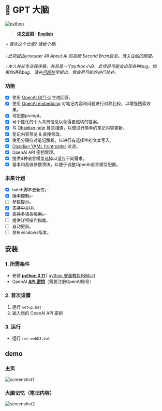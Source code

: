 # 🧠 GPT 大脑
[![python](https://img.shields.io/badge/python-3.11-blue)](https://www.python.org/downloads/release/python-3112/)

>**[中文说明](./README_CN.md)** | **[English](./README.md)**

*⭐️ 喜欢这个仓库? 请给个星!*

*💡此项目由youtuber [All About AI](https://www.youtube.com/@AllAboutAI) 的视频 [Second Brain](https://www.youtube.com/watch?v=1k2JpJRIoAA&ab_channel=AllAboutAI)启发。请关注他的频道。*

*💡本人并非专业程序猿，并且是一个python小白，此项目可能会出现各种bug。如果你遇到bug，请在[问题栏](https://github.com/sean1832/GPT-Brain/issues)里提出，我会尽可能的进行修补。*

### 功能
- [x] 使用 [OpenAI GPT-3](https://platform.openai.com/docs/models/gpt-3) 生成回答。
- [x] 使用 [OpenAI embedding](https://platform.openai.com/docs/guides/embeddings/what-are-embeddings) 对笔记内容和问题进行对称比较，以增强搜索效果。
- [x] 可配置prompt。
- [x] 可个性化的个人背景信息以获得更贴切的答案。
- [x] 与 [Obsidian note](https://obsidian.md/) 目录相连，以便进行简单的笔记内容更新。
- [x] 笔记内容预览 & 直接修改。
- [x] 使用分隔符对笔记解析，以进行有选择性的文本写入。
- [x] [Obsidian YAML frontmatter](https://help.obsidian.md/Editing+and+formatting/Metadata) 过滤。
- [x] OpenAI API 密钥管理。
- [x] 提供4种语言模型选择以适应不同需求。
- [x] 基本和高级参数滑块，以便于调整OpenAI语言模型配置。

### 未来计划
- [x] ~~batch脚本更新库。~~
- [x] ~~版本控制。~~
- [ ] 参数提示。
- [x] ~~支持中文UI~~。
- [x] ~~支持多语言检索。~~
- [ ] 提供详细操作指南。
- [ ] 自动更新。
- [ ] 发布windows版本。

## 安装
### 1. 所需条件
- 安装 **[python 3.11](https://www.python.org/downloads)** | [python 安装教程(Bilibili)](https://www.bilibili.com/video/BV1f3411t73m/?spm_id_from=333.337.search-card.all.click&vd_source=f96c4c534fe9f3ff6591942502d9d3a7)
- OpenAI **[API 密钥](https://platform.openai.com/account/api-keys)**（需要注册OpenAI账号）
### 2. 首次设置
1. 运行 `setup.bat`
2. 输入您的 OpenAI API 密钥

### 3. 运行
- 运行 `run-webUI.bat`


## demo
### 主页
![screenshot1](https://cdn.discordapp.com/attachments/998217078915997746/1073881233387429978/image.png)
### 大脑记忆（笔记内容）
![screenshot2](https://cdn.discordapp.com/attachments/998217078915997746/1073885430270922822/image.png)